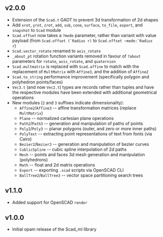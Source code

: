 ## v2.0.0

- Extension of the `Scad.t` GADT to prevent 3d transformation of 2d shapes
- Add `xrot`, `yrot`, `zrot`, `add`, `sub`, `cone`, `surface`, `to_file`, `export`, and
  `snapshot` to `Scad` module
- `Scad.offset` now takes a `?mode` parameter, rather than variant with value
  payload (from ``Scad.offset (`Radius r)`` to ``Scad.offset ~mode:`Radius r``)
- `Scad.vector_rotate` renamed to `axis_rotate`
- `_about_pt` rotation function variants removed in favour of `?about`
  parameters for `rotate`, `axis_rotate`, and `quaternion`
- `Scad.multmatrix` is replaced with `Scad.affine` to match with the replacement
  of `MultMatrix` with `Affine3`, and the addition of `Affine2`
- `Scad.to_string` performance improvement (specifically polygon and polyhedron points/faces)
- `Vec3.t` (and now `Vec2.t`) types are records rather than tuples and have
  the respective modules have been extended with additional geometrical
  operations
- New modules (`2` and `3` suffixes indicate dimensionality):
  * `Affine2`/`Affine3` -- affine transformation matrices (replace `MultMatrix`)
  * `Plane` -- normalized cartesian plane operations
  * `Path2`/`Path3` -- generation and manipulation of paths of points
  * `Poly2`/`Poly3` -- planar polygons (outer, and zero or more inner paths)
  * `PolyText` -- extracting point representations of text from fonts (via Cairo)
  * `Bezier2`/`Bezier3` -- generation and manipulation of bezier curves
  * `CublicSpline` -- cubic spline interpolation of 2d paths
  * `Mesh` -- points and faces 3d mesh generation and manipulation (polyhedrons)
  * `Math` -- float and 2d matrix operations
  * `Export` -- exporting `.scad` scripts via OpenSCAD CLI
  * `BallTree2`/`BallTree3` -- vector space partitioning search trees

## v1.1.0

- Added support for OpenSCAD `render`

## v1.0.0

- Initial opam release of the Scad_ml library
